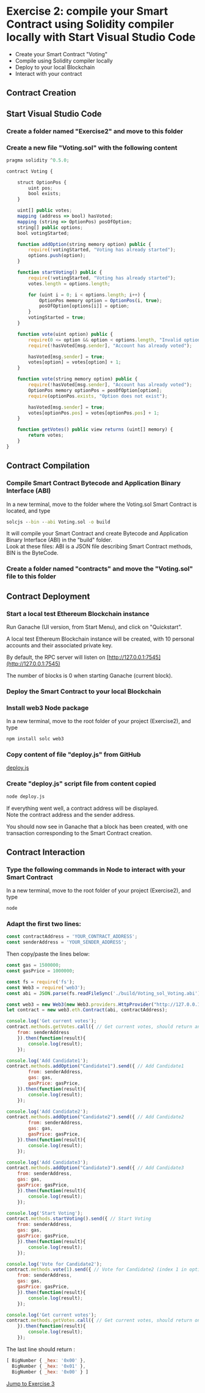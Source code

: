 # Exercise 2: compile your Smart Contract using Solidity compiler locally with Start Visual Studio Code

- Create your Smart Contract "Voting"
- Compile using Solidity compiler locally
- Deploy to your local Blockchain
- Interact with your contract

## Contract Creation

## Start Visual Studio Code

### Create a folder named "Exercise2" and move to this folder

### Create a new file "Voting.sol" with the following content

```javascript
pragma solidity ^0.5.0;

contract Voting {

    struct OptionPos {
        uint pos;
        bool exists;
    }

    uint[] public votes;
    mapping (address => bool) hasVoted;
    mapping (string => OptionPos) posOfOption;
    string[] public options;
    bool votingStarted;

    function addOption(string memory option) public {
        require(!votingStarted, "Voting has already started");
        options.push(option);
    }

    function startVoting() public {
        require(!votingStarted, "Voting has already started");
        votes.length = options.length;

        for (uint i = 0; i < options.length; i++) {
            OptionPos memory option = OptionPos(i, true);
            posOfOption[options[i]] = option;
        }
        votingStarted = true;
    }

    function vote(uint option) public {
        require(0 <= option && option < options.length, "Invalid option");
        require(!hasVoted[msg.sender], "Account has already voted");

        hasVoted[msg.sender] = true;
        votes[option] = votes[option] + 1;
    }

    function vote(string memory option) public {
        require(!hasVoted[msg.sender], "Account has already voted");
        OptionPos memory optionPos = posOfOption[option];
        require(optionPos.exists, "Option does not exist");

        hasVoted[msg.sender] = true;
        votes[optionPos.pos] = votes[optionPos.pos] + 1;
    }

    function getVotes() public view returns (uint[] memory) {
        return votes;
    }
}
```

## Contract Compilation

### Compile Smart Contract Bytecode and Application Binary Interface (ABI)

In a new terminal, move to the folder where the Voting.sol Smart Contract is located, and type

```cmd
solcjs --bin --abi Voting.sol -o build
```

It will compile your Smart Contract and create Bytecode and Application Binary Interface (ABI) in the "build" folder.  
Look at these files: ABI is a JSON file describing Smart Contract methods, BIN is the ByteCode.

### Create a folder named "contracts" and move the "Voting.sol" file to this folder

## Contract Deployment

### Start a local test Ethereum Blockchain instance

Run Ganache (UI version, from Start Menu), and click on "Quickstart".

A local test Ethereum Blockchain instance will be created, with 10 personal accounts and their associated private key.

By default, the RPC server will listen on [http://127.0.0.1:7545](http://127.0.0.1:7545)

The number of blocks is 0 when starting Ganache (current block).

### Deploy the Smart Contract to your local Blockchain

### Install web3 Node package

In a new terminal, move to the root folder of your project (Exercise2), and type

```cmd
npm install solc web3
```

### Copy content of file "deploy.js" from GitHub

[deploy.js](deploy.js)

### Create "deploy.js" script file from content copied

```cmd
node deploy.js
```

If everything went well, a contract address will be displayed.  
Note the contract address and the sender address.

You should now see in Ganache that a block has been created, with one transaction corresponding to the Smart Contract creation.

## Contract Interaction

### Type the following commands in Node to interact with your Smart Contract

In a new terminal, move to the root folder of your project (Exercise2), and type

```cmd
node
```

### **Adapt the first two lines:**

```javascript
const contractAddress = 'YOUR_CONTRACT_ADDRESS';
const senderAddress = 'YOUR_SENDER_ADDRESS';
```

Then copy/paste the lines below:

```javascript
const gas = 1500000;
const gasPrice = 1000000;

const fs = require('fs');
const Web3 = require('web3');
const abi = JSON.parse(fs.readFileSync('./build/Voting_sol_Voting.abi').toString());

const web3 = new Web3(new Web3.providers.HttpProvider("http://127.0.0.1:7545"));
let contract = new web3.eth.Contract(abi, contractAddress);

console.log('Get current votes');
contract.methods.getVotes.call({ // Get current votes, should return an empty array
    from: senderAddress
    }).then(function(result){
        console.log(result);
    });

console.log('Add Candidate1');
contract.methods.addOption("Candidate1").send({ // Add Candidate1
        from: senderAddress,
        gas: gas,
        gasPrice: gasPrice,
    }).then(function(result){
        console.log(result);
    });

console.log('Add Candidate2');
contract.methods.addOption("Candidate2").send({ // Add Candidate2
        from: senderAddress,
        gas: gas,
        gasPrice: gasPrice,
    }).then(function(result){
        console.log(result);
    });

console.log('Add Candidate3');
contract.methods.addOption("Candidate3").send({ // Add Candidate3
    from: senderAddress,
    gas: gas,
    gasPrice: gasPrice,
    }).then(function(result){
        console.log(result);
    });

console.log('Start Voting');
contract.methods.startVoting().send({ // Start Voting
    from: senderAddress,
    gas: gas,
    gasPrice: gasPrice,
    }).then(function(result){
        console.log(result);
    });

console.log('Vote for Candidate2');
contract.methods.vote(1).send({ // Vote for Candidate2 (index 1 in options array, index start from 0)
    from: senderAddress,
    gas: gas,
    gasPrice: gasPrice,
    }).then(function(result){
        console.log(result);
    });

console.log('Get current votes');
contract.methods.getVotes.call({ // Get current votes, should return one vote for Candidate2
    }).then(function(result){
        console.log(result);
    });
```

The last line should return :

```javascript
[ BigNumber { _hex: '0x00' },
  BigNumber { _hex: '0x01' },
  BigNumber { _hex: '0x00' } ]
```

[Jump to Exercise 3](../Exercise3/Exercise3.md)
